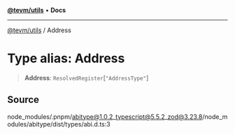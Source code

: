 [**@tevm/utils**](../README.md) • **Docs**

***

[@tevm/utils](../globals.md) / Address

# Type alias: Address

> **Address**: `ResolvedRegister`\[`"AddressType"`\]

## Source

node\_modules/.pnpm/abitype@1.0.2\_typescript@5.5.2\_zod@3.23.8/node\_modules/abitype/dist/types/abi.d.ts:3
